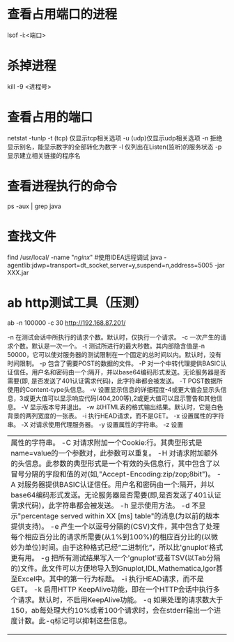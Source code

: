 
# 查看占用端口的进程
lsof -i:<端口>
# 杀掉进程
kill -9 <进程号>
# 查看占用的端口
netstat -tunlp 
-t (tcp) 仅显示tcp相关选项
-u (udp)仅显示udp相关选项
-n 拒绝显示别名，能显示数字的全部转化为数字
-l 仅列出在Listen(监听)的服务状态
-p 显示建立相关链接的程序名
# 查看进程执行的命令
ps -aux | grep java
# 查找文件
find /usr/local/ -name "*nginx*"
#使用IDEA远程调试
java -agentlib:jdwp=transport=dt_socket,server=y,suspend=n,address=5005 -jar XXX.jar
# ab http测试工具（压测）
ab -n 100000 -c 30 http://192.168.87.201/

-n  在测试会话中所执行的请求个数。默认时，仅执行一个请求。
-c  一次产生的请求个数。默认是一次一个。
-t  测试所进行的最大秒数。其内部隐含值是-n 50000，它可以使对服务器的测试限制在一个固定的总时间以内。默认时，没有时间限制。
-p  包含了需要POST的数据的文件。
-P  对一个中转代理提供BASIC认证信任。用户名和密码由一个:隔开，并以base64编码形式发送。无论服务器是否需要(即, 是否发送了401认证需求代码)，此字符串都会被发送。
-T  POST数据所使用的Content-type头信息。
-v  设置显示信息的详细程度-4或更大值会显示头信息，3或更大值可以显示响应代码(404,200等),2或更大值可以显示警告和其他信息。
-V  显示版本号并退出。
-w  以HTML表的格式输出结果。默认时，它是白色背景的两列宽度的一张表。
-i  执行HEAD请求，而不是GET。
-x  设置<table>属性的字符串。
-X  对请求使用代理服务器。
-y  设置<tr>属性的字符串。
-z  设置<td>属性的字符串。
-C  对请求附加一个Cookie:行。其典型形式是name=value的一个参数对，此参数可以重复。
-H  对请求附加额外的头信息。此参数的典型形式是一个有效的头信息行，其中包含了以冒号分隔的字段和值的对(如,"Accept-Encoding:zip/zop;8bit")。
-A  对服务器提供BASIC认证信任。用户名和密码由一个:隔开，并以base64编码形式发送。无论服务器是否需要(即,是否发送了401认证需求代码)，此字符串都会被发送。
-h  显示使用方法。
-d  不显示"percentage served within XX [ms] table"的消息(为以前的版本提供支持)。
-e  产生一个以逗号分隔的(CSV)文件，其中包含了处理每个相应百分比的请求所需要(从1%到100%)的相应百分比的(以微妙为单位)时间。由于这种格式已经“二进制化”，所以比'gnuplot'格式更有用。
-g  把所有测试结果写入一个'gnuplot'或者TSV(以Tab分隔的)文件。此文件可以方便地导入到Gnuplot,IDL,Mathematica,Igor甚至Excel中。其中的第一行为标题。
-i  执行HEAD请求，而不是GET。
-k  启用HTTP KeepAlive功能，即在一个HTTP会话中执行多个请求。默认时，不启用KeepAlive功能。
-q  如果处理的请求数大于150，ab每处理大约10%或者100个请求时，会在stderr输出一个进度计数。此-q标记可以抑制这些信息。


